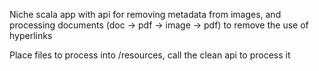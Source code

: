 Niche scala app with api for removing metadata from images, and processing documents (doc -> pdf -> image -> pdf) to remove the use of hyperlinks

Place files to process into /resources, call the clean api to process it